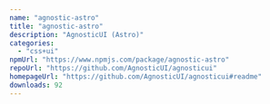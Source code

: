 ```yaml
---
name: "agnostic-astro"
title: "agnostic-astro"
description: "AgnosticUI (Astro)"
categories:
  - "css+ui"
npmUrl: "https://www.npmjs.com/package/agnostic-astro"
repoUrl: "https://github.com/AgnosticUI/agnosticui"
homepageUrl: "https://github.com/AgnosticUI/agnosticui#readme"
downloads: 92
---
```


